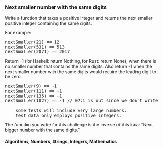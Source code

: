 ### Next smaller number with the same digits

<p> Write a function that takes a positive integer and returns the next smaller positive integer containing the same digits.

<p> For example:
  
<pre>
nextSmaller(21) == 12
nextSmaller(531) == 513
nextSmaller(2071) == 2017
</pre>

<p> Return -1 (for Haskell: return Nothing, for Rust: return None), when there is no smaller number that contains the same digits. Also return -1 when the next smaller number with the same digits would require the leading digit to be zero.

<pre>
nextSmaller(9) == -1
nextSmaller(111) == -1
nextSmaller(135) == -1
nextSmaller(1027) == -1 // 0721 is out since we don't write numbers with leading zeros

    some tests will include very large numbers.
    test data only employs positive integers.
</pre>

<p> The function you write for this challenge is the inverse of this kata: "Next bigger number with the same digits."

#### Algorithms, Numbers, Strings, Integers, Mathematics
